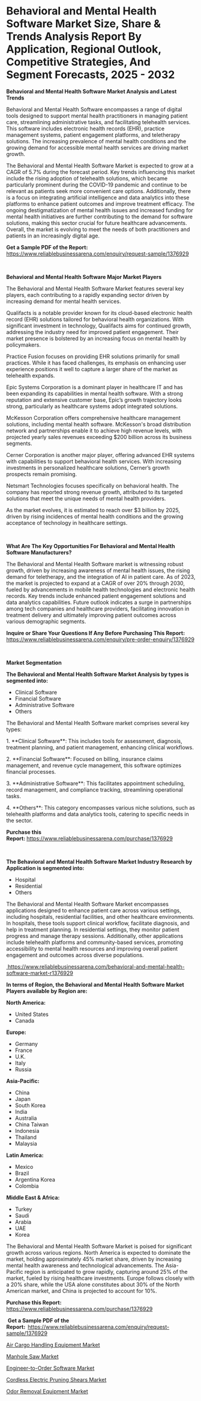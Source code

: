 <p><h1>Behavioral and Mental Health Software Market Size, Share & Trends Analysis Report By Application, Regional Outlook, Competitive Strategies, And Segment Forecasts, 2025 - 2032</h1></p><p><strong>Behavioral and Mental Health Software Market Analysis and Latest Trends</strong></p>
<p><p>Behavioral and Mental Health Software encompasses a range of digital tools designed to support mental health practitioners in managing patient care, streamlining administrative tasks, and facilitating telehealth services. This software includes electronic health records (EHR), practice management systems, patient engagement platforms, and teletherapy solutions. The increasing prevalence of mental health conditions and the growing demand for accessible mental health services are driving market growth.</p><p>The Behavioral and Mental Health Software Market is expected to grow at a CAGR of 5.7% during the forecast period. Key trends influencing this market include the rising adoption of telehealth solutions, which became particularly prominent during the COVID-19 pandemic and continue to be relevant as patients seek more convenient care options. Additionally, there is a focus on integrating artificial intelligence and data analytics into these platforms to enhance patient outcomes and improve treatment efficacy. The ongoing destigmatization of mental health issues and increased funding for mental health initiatives are further contributing to the demand for software solutions, making this sector crucial for future healthcare advancements. Overall, the market is evolving to meet the needs of both practitioners and patients in an increasingly digital age.</p></p>
<p><strong>Get a Sample PDF of the Report:&nbsp;</strong> <a href="https://www.reliablebusinessarena.com/enquiry/request-sample/1376929?utm_campaign=3024&utm_medium=2&utm_source=Github&utm_content=ia&utm_term=28032025&utm_id=behavioral-and-mental-health-software">https://www.reliablebusinessarena.com/enquiry/request-sample/1376929</a></p>
<p>&nbsp;</p>
<p><strong>Behavioral and Mental Health Software Major Market Players</strong></p>
<p><p>The Behavioral and Mental Health Software Market features several key players, each contributing to a rapidly expanding sector driven by increasing demand for mental health services. </p><p>Qualifacts is a notable provider known for its cloud-based electronic health record (EHR) solutions tailored for behavioral health organizations. With significant investment in technology, Qualifacts aims for continued growth, addressing the industry need for improved patient engagement. Their market presence is bolstered by an increasing focus on mental health by policymakers.</p><p>Practice Fusion focuses on providing EHR solutions primarily for small practices. While it has faced challenges, its emphasis on enhancing user experience positions it well to capture a larger share of the market as telehealth expands.</p><p>Epic Systems Corporation is a dominant player in healthcare IT and has been expanding its capabilities in mental health software. With a strong reputation and extensive customer base, Epic’s growth trajectory looks strong, particularly as healthcare systems adopt integrated solutions.</p><p>McKesson Corporation offers comprehensive healthcare management solutions, including mental health software. McKesson's broad distribution network and partnerships enable it to achieve high revenue levels, with projected yearly sales revenues exceeding $200 billion across its business segments.</p><p>Cerner Corporation is another major player, offering advanced EHR systems with capabilities to support behavioral health services. With increasing investments in personalized healthcare solutions, Cerner’s growth prospects remain promising.</p><p>Netsmart Technologies focuses specifically on behavioral health. The company has reported strong revenue growth, attributed to its targeted solutions that meet the unique needs of mental health providers.</p><p>As the market evolves, it is estimated to reach over $3 billion by 2025, driven by rising incidences of mental health conditions and the growing acceptance of technology in healthcare settings.</p></p>
<p>&nbsp;</p>
<p><strong>What Are The Key Opportunities For Behavioral and Mental Health Software Manufacturers?</strong></p>
<p><p>The Behavioral and Mental Health Software market is witnessing robust growth, driven by increasing awareness of mental health issues, the rising demand for teletherapy, and the integration of AI in patient care. As of 2023, the market is projected to expand at a CAGR of over 20% through 2030, fueled by advancements in mobile health technologies and electronic health records. Key trends include enhanced patient engagement solutions and data analytics capabilities. Future outlook indicates a surge in partnerships among tech companies and healthcare providers, facilitating innovation in treatment delivery and ultimately improving patient outcomes across various demographic segments.</p></p>
<p><strong>Inquire or Share Your Questions If Any Before Purchasing This Report:</strong> <a href="https://www.reliablebusinessarena.com/enquiry/pre-order-enquiry/1376929?utm_campaign=3024&utm_medium=2&utm_source=Github&utm_content=ia&utm_term=28032025&utm_id=behavioral-and-mental-health-software">https://www.reliablebusinessarena.com/enquiry/pre-order-enquiry/1376929</a></p>
<p>&nbsp;</p>
<p><strong>Market Segmentation</strong></p>
<p><strong>The Behavioral and Mental Health Software Market Analysis by types is segmented into:</strong></p>
<p><ul><li>Clinical Software</li><li>Financial Software</li><li>Administrative Software</li><li>Others</li></ul></p>
<p><p>The Behavioral and Mental Health Software market comprises several key types: </p><p>1. **Clinical Software**: This includes tools for assessment, diagnosis, treatment planning, and patient management, enhancing clinical workflows. </p><p>2. **Financial Software**: Focused on billing, insurance claims management, and revenue cycle management, this software optimizes financial processes. </p><p>3. **Administrative Software**: This facilitates appointment scheduling, record management, and compliance tracking, streamlining operational tasks. </p><p>4. **Others**: This category encompasses various niche solutions, such as telehealth platforms and data analytics tools, catering to specific needs in the sector.</p></p>
<p><strong>Purchase this Report:&nbsp;</strong><a href="https://www.reliablebusinessarena.com/purchase/1376929?utm_campaign=3024&utm_medium=2&utm_source=Github&utm_content=ia&utm_term=28032025&utm_id=behavioral-and-mental-health-software">https://www.reliablebusinessarena.com/purchase/1376929</a></p>
<p>&nbsp;</p>
<p><strong>The Behavioral and Mental Health Software Market Industry Research by Application is segmented into:</strong></p>
<p><ul><li>Hospital</li><li>Residential</li><li>Others</li></ul></p>
<p><p>The Behavioral and Mental Health Software Market encompasses applications designed to enhance patient care across various settings, including hospitals, residential facilities, and other healthcare environments. In hospitals, these tools support clinical workflow, facilitate diagnosis, and help in treatment planning. In residential settings, they monitor patient progress and manage therapy sessions. Additionally, other applications include telehealth platforms and community-based services, promoting accessibility to mental health resources and improving overall patient engagement and outcomes across diverse populations.</p></p>
<p><a href="https://www.reliablebusinessarena.com/behavioral-and-mental-health-software-market-r1376929?utm_campaign=3024&utm_medium=2&utm_source=Github&utm_content=ia&utm_term=28032025&utm_id=behavioral-and-mental-health-software">&nbsp;https://www.reliablebusinessarena.com/behavioral-and-mental-health-software-market-r1376929</a></p>
<p><strong>In terms of Region, the Behavioral and Mental Health Software Market Players available by Region are:</strong></p>
<p>
    <p> <strong> North America: </strong>
        <ul>
            <li>United States</li>
            <li>Canada</li>
        </ul>
        </p> 
    <p> <strong> Europe: </strong>
        <ul>
            <li>Germany</li>
            <li>France</li>
            <li>U.K.</li>
            <li>Italy</li>
            <li>Russia</li>
        </ul>
        </p> 
    <p> <strong> Asia-Pacific: </strong>
        <ul>
            <li>China</li>
            <li>Japan</li>
            <li>South Korea</li>
            <li>India</li>
            <li>Australia</li>
            <li>China Taiwan</li>
            <li>Indonesia</li>
            <li>Thailand</li>
            <li>Malaysia</li>
        </ul>
        </p> 
    <p> <strong> Latin America: </strong>
        <ul>
            <li>Mexico</li>
            <li>Brazil</li>
            <li>Argentina Korea</li>
            <li>Colombia</li>
        </ul>
        </p> 
    <p> <strong> Middle East & Africa: </strong>
        <ul>
            <li>Turkey</li>
            <li>Saudi</li>
            <li>Arabia</li>
            <li>UAE</li>
            <li>Korea</li>
        </ul>
    </p>
    </p>
<p><p>The Behavioral and Mental Health Software Market is poised for significant growth across various regions. North America is expected to dominate the market, holding approximately 45% market share, driven by increasing mental health awareness and technological advancements. The Asia-Pacific region is anticipated to grow rapidly, capturing around 25% of the market, fueled by rising healthcare investments. Europe follows closely with a 20% share, while the USA alone constitutes about 30% of the North American market, and China is projected to account for 10%.</p></p>
<p><strong>Purchase this Report: </strong><a href="https://www.reliablebusinessarena.com/purchase/1376929?utm_campaign=3024&utm_medium=2&utm_source=Github&utm_content=ia&utm_term=28032025&utm_id=behavioral-and-mental-health-software">https://www.reliablebusinessarena.com/purchase/1376929</a></p>
<p>&nbsp;<strong>Get a Sample PDF of the Report:&nbsp;&nbsp;</strong><a href="https://www.reliablebusinessarena.com/enquiry/request-sample/1376929?utm_campaign=3024&utm_medium=2&utm_source=Github&utm_content=ia&utm_term=28032025&utm_id=behavioral-and-mental-health-software">https://www.reliablebusinessarena.com/enquiry/request-sample/1376929</a></p>
<p><strong></strong></p>
<p><p><a href="https://www.linkedin.com/pulse/astudy-onthe-global-air-cargo-handling-equipment-market-0zupe?utm_campaign=3024&utm_medium=2&utm_source=Github&utm_content=ia&utm_term=28032025&utm_id=behavioral-and-mental-health-software">Air Cargo Handling Equipment Market</a></p><p><a href="https://www.linkedin.com/pulse/manhole-saw-value-chain-analysis-from-raw-materials-end-user-mu3hf?utm_campaign=3024&utm_medium=2&utm_source=Github&utm_content=ia&utm_term=28032025&utm_id=behavioral-and-mental-health-software">Manhole Saw Market</a></p><p><a href="https://github.com/amoakuolaopa/Market-Research-Report-List-1/blob/main/engineer-to-order-software-market.md?utm_campaign=3024&utm_medium=2&utm_source=Github&utm_content=ia&utm_term=28032025&utm_id=behavioral-and-mental-health-software">Engineer-to-Order Software Market</a></p><p><a href="https://www.linkedin.com/pulse/cordless-electric-pruning-shears-market-outlook-anticipated-phcle?utm_campaign=3024&utm_medium=2&utm_source=Github&utm_content=ia&utm_term=28032025&utm_id=behavioral-and-mental-health-software">Cordless Electric Pruning Shears Market</a></p><p><a href="https://www.linkedin.com/pulse/odor-removal-equipment-market-innovations-trends-comprehensive-gvuke?utm_campaign=3024&utm_medium=2&utm_source=Github&utm_content=ia&utm_term=28032025&utm_id=behavioral-and-mental-health-software">Odor Removal Equipment Market</a></p></p>